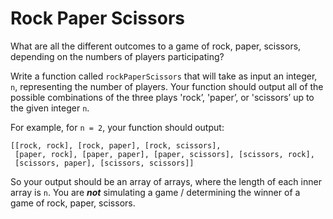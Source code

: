 # Rock Paper Scissors

What are all the different outcomes to a game of rock, paper, scissors, depending on the numbers of players participating?

Write a function called `rockPaperScissors` that will take as input an integer, `n`, representing the number of players. Your function should output all of the possible combinations of the three plays 'rock’, 'paper’, or 'scissors’ up to the given integer `n`.

For example, for `n = 2`, your function should output:

    [[rock, rock], [rock, paper], [rock, scissors],
     [paper, rock], [paper, paper], [paper, scissors], [scissors, rock],
     [scissors, paper], [scissors, scissors]]

So your output should be an array of arrays, where the length of each inner array is `n`. You are **_not_** simulating a game / determining the winner of a game of rock, paper, scissors.
